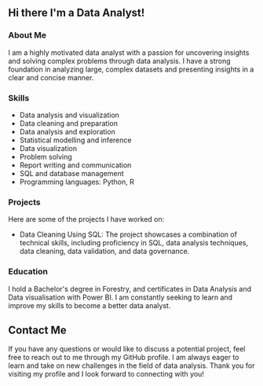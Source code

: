 ## Hi there I'm a Data Analyst!

### About Me

I am a highly motivated data analyst with a passion for uncovering insights and solving complex problems through data analysis. I have a strong foundation in analyzing large, complex datasets and presenting insights in a clear and concise manner.

### Skills

- Data analysis and visualization
- Data cleaning and preparation
- Data analysis and exploration
- Statistical modelling and inference
- Data visualization
- Problem solving
- Report writing and communication
- SQL and database management
- Programming languages: Python, R

### Projects

Here are some of the projects I have worked on:

- Data Cleaning Using SQL: The project showcases a combination of technical skills, including proficiency in SQL, data analysis techniques, data cleaning, data validation, and data governance.

### Education

I hold a Bachelor's degree in Forestry, and certificates in Data Analysis and Data visualisation with Power BI. I am constantly seeking to learn and improve my skills to become a better data analyst.

## Contact Me

If you have any questions or would like to discuss a potential project, feel free to reach out to me through my GitHub profile. I am always eager to learn and take on new challenges in the field of data analysis. Thank you for visiting my profile and I look forward to connecting with you!
<!--
**Rayjolasun/Rayjolasun** is a ✨ _special_ ✨ repository because its `README.md` (this file) appears on your GitHub profile.

Here are some ideas to get you started:

- 🔭 I’m currently working on ...
- 🌱 I’m currently learning ...
- 👯 I’m looking to collaborate on ...
- 🤔 I’m looking for help with ...
- 💬 Ask me about ...
- 📫 How to reach me: ...
- 😄 Pronouns: ...
- ⚡ Fun fact: ...
-->
